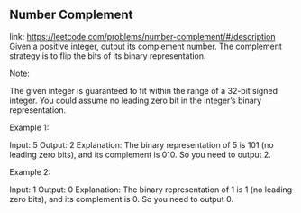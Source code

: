 ## Number Complement
link: <https://leetcode.com/problems/number-complement/#/description>
Given a positive integer, output its complement number. The complement strategy is to flip the bits of its binary representation.

Note:

The given integer is guaranteed to fit within the range of a 32-bit signed integer.
You could assume no leading zero bit in the integer’s binary representation.



Example 1:

Input: 5
Output: 2
Explanation: The binary representation of 5 is 101 (no leading zero bits), and its complement is 010. So you need to output 2.



Example 2:

Input: 1
Output: 0
Explanation: The binary representation of 1 is 1 (no leading zero bits), and its complement is 0. So you need to output 0.

